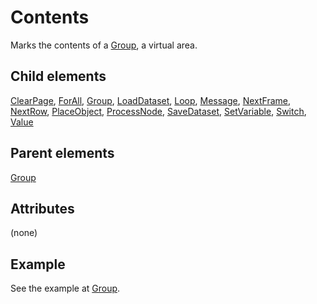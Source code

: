 # Contents



Marks the contents of a [Group](../group.md), a virtual area.



##  Child elements

[ClearPage](../clearpage.md), [ForAll](../forall.md), [Group](../group.md), [LoadDataset](../loaddataset.md), [Loop](../loop.md), [Message](../message.md), [NextFrame](../nextframe.md), [NextRow](../nextrow.md), [PlaceObject](../placeobject.md), [ProcessNode](../processnode.md), [SaveDataset](../savedataset.md), [SetVariable](../setvariable.md), [Switch](../switch.md), [Value](../value.md)

##  Parent elements

[Group](../group.md)


## Attributes
(none)

## Example


See the example at [Group](../group.md).







